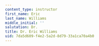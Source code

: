 ```yaml
---
content_type: instructor
first_name: Eric
last_name: Williams
middle_initial: ''
salutation: Dr.
title: Dr. Eric Williams
uid: 7da5d609-f4e2-5a2d-8d79-33a1ca70a4b0
---
```


